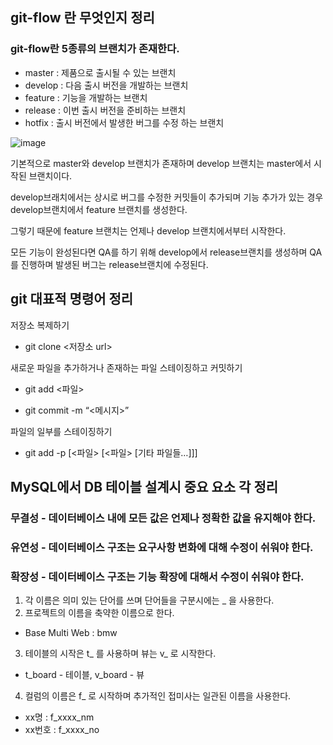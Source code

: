 ## git-flow 란 무엇인지 정리
### git-flow란 5종류의 브랜치가 존재한다.
- master : 제품으로 출시될 수 있는 브랜치
- develop : 다음 출시 버전을 개발하는 브랜치
- feature : 기능을 개발하는 브랜치
- release : 이번 출시 버전을 준비하는 브랜치
- hotfix : 출시 버전에서 발생한 버그를 수정 하는 브랜치

![image](https://user-images.githubusercontent.com/43610417/224452355-ac4f7101-8d09-4f64-a748-251fac0acea0.png)

기본적으로 master와 develop 브랜치가 존재하며 develop 브랜치는 master에서 시작된 브랜치이다.

develop브래치에서는 상시로 버그를 수정한 커밋들이 추가되며 기능 추가가 있는 경우 develop브랜치에서 feature 브랜치를 생성한다.

그렇기 때문에 feature 브랜치는 언제나 develop 브랜치에서부터 시작한다.

모든 기능이 완성된다면 QA를 하기 위해 develop에서 release브랜치를 생성하며 QA를 진행하며 발생된 버그는 release브랜치에 수정된다.

## git 대표적 명령어 정리

저장소 복제하기

- git clone <저장소 url>

새로운 파일을 추가하거나 존재하는 파일 스테이징하고 커밋하기

- git add <파일>

- git commit -m “<메시지>”

파일의 일부를 스테이징하기

- git add -p [<파일> [<파일> [기타 파일들…]]]

## MySQL에서 DB 테이블 설계시 중요 요소 각 정리
### 무결성 - 데이터베이스 내에 모든 값은 언제나 정확한 값을 유지해야 한다.
### 유연성 - 데이터베이스 구조는 요구사항 변화에 대해 수정이 쉬워야 한다.
### 확장성 - 데이터베이스 구조는 기능 확장에 대해서 수정이 쉬워야 한다.
1. 각 이름은 의미 있는 단어를 쓰며 단어들을 구분시에는 _ 을 사용한다.
2. 프로젝트의 이름을 축약한 이름으로 한다.
  - Base Multi Web : bmw
3. 테이블의 시작은 t_ 를 사용하며 뷰는 v_ 로 시작한다.
  -  t_board - 테이블, v_board - 뷰
4. 컬럼의 이름은 f_ 로 시작하며 추가적인 접미사는 일관된 이름을 사용한다.
  - xx명 : f_xxxx_nm
  - xx번호 : f_xxxx_no 
